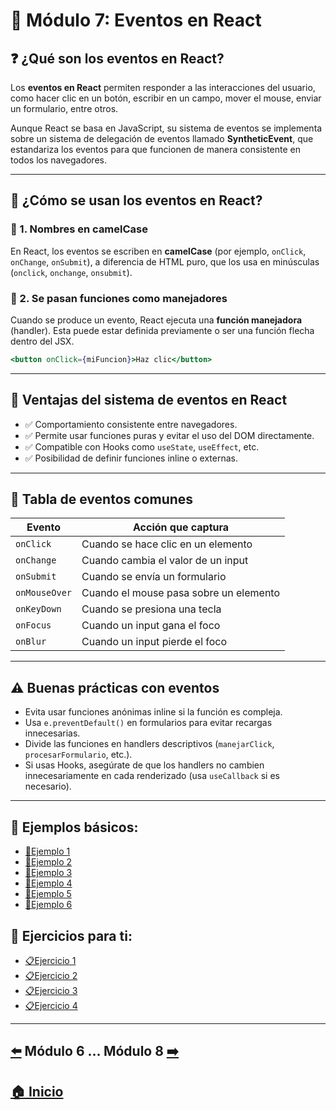 # 📘 Módulo 7: Eventos en React

## ❓ ¿Qué son los eventos en React?

Los **eventos en React** permiten responder a las interacciones del usuario, como hacer clic en un botón, escribir en un campo, mover el mouse, enviar un formulario, entre otros.

Aunque React se basa en JavaScript, su sistema de eventos se implementa sobre un sistema de delegación de eventos llamado **SyntheticEvent**, que estandariza los eventos para que funcionen de manera consistente en todos los navegadores.

---

## 🔁 ¿Cómo se usan los eventos en React?

### 🔹 1. Nombres en camelCase

En React, los eventos se escriben en **camelCase** (por ejemplo, `onClick`, `onChange`, `onSubmit`), a diferencia de HTML puro, que los usa en minúsculas (`onclick`, `onchange`, `onsubmit`).

### 🔹 2. Se pasan funciones como manejadores

Cuando se produce un evento, React ejecuta una **función manejadora** (handler). Esta puede estar definida previamente o ser una función flecha dentro del JSX.

```jsx
<button onClick={miFuncion}>Haz clic</button>
```

---

## 🧠 Ventajas del sistema de eventos en React

- ✅ Comportamiento consistente entre navegadores.
- ✅ Permite usar funciones puras y evitar el uso del DOM directamente.
- ✅ Compatible con Hooks como `useState`, `useEffect`, etc.
- ✅ Posibilidad de definir funciones inline o externas.

---

## 🔄 Tabla de eventos comunes

| Evento        | Acción que captura                         |
|---------------|--------------------------------------------|
| `onClick`     | Cuando se hace clic en un elemento         |
| `onChange`    | Cuando cambia el valor de un input         |
| `onSubmit`    | Cuando se envía un formulario              |
| `onMouseOver` | Cuando el mouse pasa sobre un elemento     |
| `onKeyDown`   | Cuando se presiona una tecla               |
| `onFocus`     | Cuando un input gana el foco               |
| `onBlur`      | Cuando un input pierde el foco             |

---

## ⚠️ Buenas prácticas con eventos

- Evita usar funciones anónimas inline si la función es compleja.
- Usa `e.preventDefault()` en formularios para evitar recargas innecesarias.
- Divide las funciones en handlers descriptivos (`manejarClick`, `procesarFormulario`, etc.).
- Si usas Hooks, asegúrate de que los handlers no cambien innecesariamente en cada renderizado (usa `useCallback` si es necesario).

---

## 🧪 Ejemplos básicos:

* [📝Ejemplo 1](./Ejemplos/Ejemplo_1.md)
* [📝Ejemplo 2](./Ejemplos/Ejemplo_2.md)
* [📝Ejemplo 3](./Ejemplos/Ejemplo_3.md)
* [📝Ejemplo 4](./Ejemplos/Ejemplo_4.md)
* [📝Ejemplo 5](./Ejemplos/Ejemplo_5.md)
* [📝Ejemplo 6](./Ejemplos/Ejemplo_6.md)

## 🎯 Ejercicios para ti:

* [📋Ejercicio 1](./Ejercicios/Ejercicio_1.md)
* [📋Ejercicio 2](./Ejercicios/Ejercicio_2.md)
* [📋Ejercicio 3](./Ejercicios/Ejercicio_3.md)
* [📋Ejercicio 4](./Ejercicios/Ejercicio_4.md)

---

## [⬅️](../Modulo_6:_Estado_con_useState/Modulo_6.md) Módulo 6 ... Módulo 8 [➡️](../Modulo_8:_useEffect_–_Ciclo_de_vida_y_efectos_secundarios/Modulo_8.md)

## [🏠 Inicio](../README.md)
